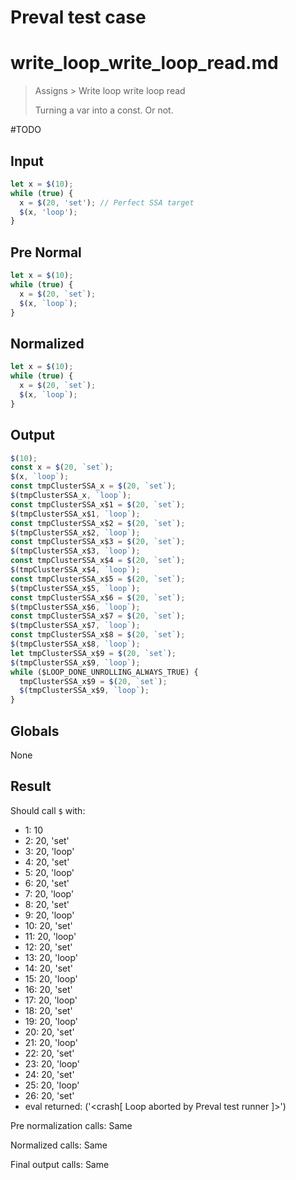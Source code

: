 # Preval test case

# write_loop_write_loop_read.md

> Assigns > Write loop write loop read
>
> Turning a var into a const. Or not.

#TODO

## Input

`````js filename=intro
let x = $(10);
while (true) {
  x = $(20, 'set'); // Perfect SSA target
  $(x, 'loop');
}
`````

## Pre Normal

`````js filename=intro
let x = $(10);
while (true) {
  x = $(20, `set`);
  $(x, `loop`);
}
`````

## Normalized

`````js filename=intro
let x = $(10);
while (true) {
  x = $(20, `set`);
  $(x, `loop`);
}
`````

## Output

`````js filename=intro
$(10);
const x = $(20, `set`);
$(x, `loop`);
const tmpClusterSSA_x = $(20, `set`);
$(tmpClusterSSA_x, `loop`);
const tmpClusterSSA_x$1 = $(20, `set`);
$(tmpClusterSSA_x$1, `loop`);
const tmpClusterSSA_x$2 = $(20, `set`);
$(tmpClusterSSA_x$2, `loop`);
const tmpClusterSSA_x$3 = $(20, `set`);
$(tmpClusterSSA_x$3, `loop`);
const tmpClusterSSA_x$4 = $(20, `set`);
$(tmpClusterSSA_x$4, `loop`);
const tmpClusterSSA_x$5 = $(20, `set`);
$(tmpClusterSSA_x$5, `loop`);
const tmpClusterSSA_x$6 = $(20, `set`);
$(tmpClusterSSA_x$6, `loop`);
const tmpClusterSSA_x$7 = $(20, `set`);
$(tmpClusterSSA_x$7, `loop`);
const tmpClusterSSA_x$8 = $(20, `set`);
$(tmpClusterSSA_x$8, `loop`);
let tmpClusterSSA_x$9 = $(20, `set`);
$(tmpClusterSSA_x$9, `loop`);
while ($LOOP_DONE_UNROLLING_ALWAYS_TRUE) {
  tmpClusterSSA_x$9 = $(20, `set`);
  $(tmpClusterSSA_x$9, `loop`);
}
`````

## Globals

None

## Result

Should call `$` with:
 - 1: 10
 - 2: 20, 'set'
 - 3: 20, 'loop'
 - 4: 20, 'set'
 - 5: 20, 'loop'
 - 6: 20, 'set'
 - 7: 20, 'loop'
 - 8: 20, 'set'
 - 9: 20, 'loop'
 - 10: 20, 'set'
 - 11: 20, 'loop'
 - 12: 20, 'set'
 - 13: 20, 'loop'
 - 14: 20, 'set'
 - 15: 20, 'loop'
 - 16: 20, 'set'
 - 17: 20, 'loop'
 - 18: 20, 'set'
 - 19: 20, 'loop'
 - 20: 20, 'set'
 - 21: 20, 'loop'
 - 22: 20, 'set'
 - 23: 20, 'loop'
 - 24: 20, 'set'
 - 25: 20, 'loop'
 - 26: 20, 'set'
 - eval returned: ('<crash[ Loop aborted by Preval test runner ]>')

Pre normalization calls: Same

Normalized calls: Same

Final output calls: Same
